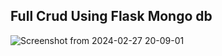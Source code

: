 ## Full Crud Using Flask Mongo db
![Screenshot from 2024-02-27 20-09-01](https://github.com/mahmoudamr5896/Flask-Lab-1/assets/100859586/5c992b58-795e-427a-98da-6e34058f6774)
